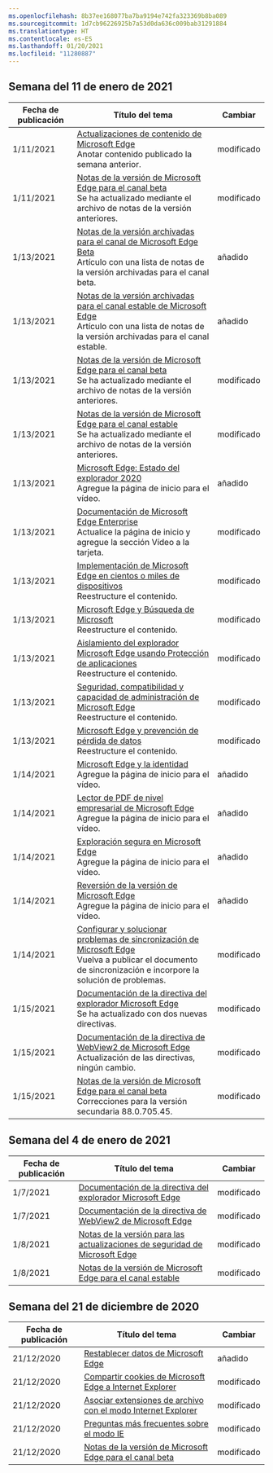 ```yaml
---
ms.openlocfilehash: 8b37ee168077ba7ba9194e742fa323369b8ba089
ms.sourcegitcommit: 1d7cb96226925b7a53d0da636c009bab31291884
ms.translationtype: HT
ms.contentlocale: es-ES
ms.lasthandoff: 01/20/2021
ms.locfileid: "11280887"
---
```

<!-- This file is generated automatically each week. Changes made to this file will be overwritten.-->




## Semana del 11 de enero de 2021


| Fecha de publicación |Título del tema | Cambiar |
|------|------------|--------|
| 1/11/2021 | [Actualizaciones de contenido de Microsoft Edge](/DeployEdge/microsoft-edge-content-updates)<br>Anotar contenido publicado la semana anterior. | modificado |
| 1/11/2021 | [Notas de la versión de Microsoft Edge para el canal beta](/DeployEdge/microsoft-edge-relnote-beta-channel)<br>Se ha actualizado mediante el archivo de notas de la versión anteriores. | modificado |
| 1/13/2021 | [Notas de la versión archivadas para el canal de Microsoft Edge Beta](/DeployEdge/microsoft-edge-relnote-archive-beta-channel)<br>Artículo con una lista de notas de la versión archivadas para el canal beta. | añadido |
| 1/13/2021 | [Notas de la versión archivadas para el canal estable de Microsoft Edge](/DeployEdge/microsoft-edge-relnote-archive-stable-channel)<br>Artículo con una lista de notas de la versión archivadas para el canal estable. | añadido |
| 1/13/2021 | [Notas de la versión de Microsoft Edge para el canal beta](/DeployEdge/microsoft-edge-relnote-beta-channel)<br>Se ha actualizado mediante el archivo de notas de la versión anteriores. | modificado |
| 1/13/2021 | [Notas de la versión de Microsoft Edge para el canal estable](/DeployEdge/microsoft-edge-relnote-stable-channel)<br>Se ha actualizado mediante el archivo de notas de la versión anteriores. | modificado |
| 1/13/2021 | [Microsoft Edge: Estado del explorador 2020](/DeployEdge/microsoft-edge-video-state-of-browser)<br>Agregue la página de inicio para el vídeo. | añadido |
| 1/13/2021 | [Documentación de Microsoft Edge Enterprise](/DeployEdge/index)<br>Actualice la página de inicio y agregue la sección Vídeo a la tarjeta. | modificado |
| 1/13/2021 | [Implementación de Microsoft Edge en cientos o miles de dispositivos](/DeployEdge/microsoft-edge-video-deploy)<br>Reestructure el contenido. | modificado |
| 1/13/2021 | [Microsoft Edge y Búsqueda de Microsoft](/DeployEdge/microsoft-edge-video-search)<br>Reestructure el contenido. | modificado |
| 1/13/2021 | [Aislamiento del explorador Microsoft Edge usando Protección de aplicaciones](/DeployEdge/microsoft-edge-video-security-application-guard)<br>Reestructure el contenido. | modificado |
| 1/13/2021 | [Seguridad, compatibilidad y capacidad de administración de Microsoft Edge](/DeployEdge/microsoft-edge-video-security-compatibility-manageability)<br>Reestructure el contenido.  | modificado |
| 1/13/2021 | [Microsoft Edge y prevención de pérdida de datos](/DeployEdge/microsoft-edge-video-security-dlp)<br>Reestructure el contenido.  | modificado |
| 1/14/2021 | [Microsoft Edge y la identidad](/DeployEdge/microsoft-edge-video-identity)<br>Agregue la página de inicio para el vídeo. | añadido |
| 1/14/2021 | [Lector de PDF de nivel empresarial de Microsoft Edge](/DeployEdge/microsoft-edge-video-pdf-reader)<br>Agregue la página de inicio para el vídeo. | añadido |
| 1/14/2021 | [Exploración segura en Microsoft Edge](/DeployEdge/microsoft-edge-video-security-smartscreen)<br>Agregue la página de inicio para el vídeo. | añadido |
| 1/14/2021 | [Reversión de la versión de Microsoft Edge](/DeployEdge/microsoft-edge-video-version-rollback)<br>Agregue la página de inicio para el vídeo. | añadido |
| 1/14/2021 | [Configurar y solucionar problemas de sincronización de Microsoft Edge](/DeployEdge/microsoft-edge-enterprise-sync)<br>Vuelva a publicar el documento de sincronización e incorpore la solución de problemas. | modificado |
| 1/15/2021 | [Documentación de la directiva del explorador Microsoft Edge](/DeployEdge/microsoft-edge-policies)<br>Se ha actualizado con dos nuevas directivas. | modificado |
| 1/15/2021 | [Documentación de la directiva de WebView2 de Microsoft Edge](/DeployEdge/microsoft-edge-webview-policies)<br>Actualización de las directivas, ningún cambio. | modificado |
| 1/15/2021 | [Notas de la versión de Microsoft Edge para el canal beta](/DeployEdge/microsoft-edge-relnote-beta-channel)<br>Correcciones para la versión secundaria 88.0.705.45. | modificado |


## Semana del 4 de enero de 2021


| Fecha de publicación |Título del tema | Cambiar |
|------|------------|--------|
| 1/7/2021 | [Documentación de la directiva del explorador Microsoft Edge](/DeployEdge/microsoft-edge-policies) | modificado |
| 1/7/2021 | [Documentación de la directiva de WebView2 de Microsoft Edge](/DeployEdge/microsoft-edge-webview-policies) | modificado |
| 1/8/2021 | [Notas de la versión para las actualizaciones de seguridad de Microsoft Edge](/DeployEdge/microsoft-edge-relnotes-security) | modificado |
| 1/8/2021 | [Notas de la versión de Microsoft Edge para el canal estable](/DeployEdge/microsoft-edge-relnote-stable-channel) | modificado |


## Semana del 21 de diciembre de 2020


| Fecha de publicación |Título del tema | Cambiar |
|------|------------|--------|
| 21/12/2020 | [Restablecer datos de Microsoft Edge](/DeployEdge/edge-learnmore-reset-data-in-cloud) | añadido |
| 21/12/2020 | [Compartir cookies de Microsoft Edge a Internet Explorer](/DeployEdge/edge-ie-mode-add-guidance-cookieshare) | modificado |
| 21/12/2020 | [Asociar extensiones de archivo con el modo Internet Explorer](/DeployEdge/edge-ie-mode-add-guidance-filetype-associations) | modificado |
| 21/12/2020 | [Preguntas más frecuentes sobre el modo IE](/DeployEdge/edge-ie-mode-faq) | modificado |
| 21/12/2020 | [Notas de la versión de Microsoft Edge para el canal beta](/DeployEdge/microsoft-edge-relnote-beta-channel) | modificado |
